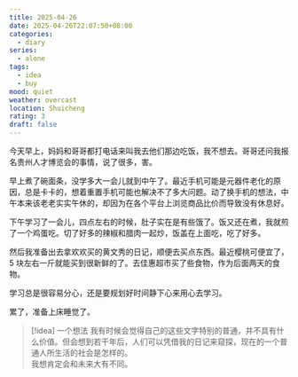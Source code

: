 ```yaml
---
title: 2025-04-26
date: 2025-04-26T22:07:50+08:00
categories:
  - diary
series:
  - alone
tags:
  - idea
  - buy
mood: quiet
weather: overcast
location: Shuicheng
rating: 3
draft: false
---
```


今天早上，妈妈和哥哥都打电话来叫我去他们那边吃饭，我不想去。哥哥还问我报名贵州人才博览会的事情，说了很多，害。

早上煮了碗面条，没学多大一会儿就到中午了。最近手机可能是元器件老化的原因，总是卡卡的，想着重置手机可能也解决不了多大问题。动了换手机的想法，中午本来该老老实实午休的，却因为在各个平台上浏览商品比价而导致没有休息好。

下午学习了一会儿，四点左右的时候，肚子实在是有些饿了。饭又还在煮，我就煎了一个鸡蛋吃。切了好多的辣椒和腊肉一起炒，饭盖在上面吃，吃了好多。

然后我准备出去拿欢欢买的黄文秀的日记，顺便去买点东西。最近樱桃可便宜了，5 块左右一斤就能买到很新鲜的了。去佳惠超市买了些食物，作为后面两天的食物。

学习总是很容易分心，还是要规划好时间静下心来用心去学习。

累了，准备上床睡觉了。

> [!idea] 一个想法
> 我有时候会觉得自己的这些文字特别的普通，并不具有什么价值。但会想到若干年后，人们可以凭借我的日记来窥探，现在的一个普通人所生活的社会是怎样的。  
> 我想肯定会和未来大有不同。






